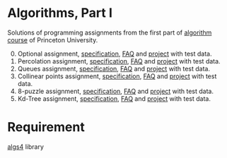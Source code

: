 # Algorithms, Part I

Solutions of programming assignments from the first part of [algorithm course](https://www.coursera.org/learn/algorithms-part1) of Princeton University.

0. Optional assignment, [specification](https://coursera.cs.princeton.edu/algs4/assignments/hello/specification.php), [FAQ](https://coursera.cs.princeton.edu/algs4/assignments/hello/faq.php) and [project](https://coursera.cs.princeton.edu/algs4/assignments/hello/hello.zip) with test data.
1. Percolation assignment, [specification](https://coursera.cs.princeton.edu/algs4/assignments/percolation/specification.php), [FAQ](https://coursera.cs.princeton.edu/algs4/assignments/percolation/faq.php) and [project](https://coursera.cs.princeton.edu/algs4/assignments/percolation/percolation.zip) with test data.
2. Queues assignment, [specification](https://coursera.cs.princeton.edu/algs4/assignments/queues/specification.php), [FAQ](https://coursera.cs.princeton.edu/algs4/assignments/queues/faq.php) and [project](https://coursera.cs.princeton.edu/algs4/assignments/queues/queues.zip) with test data.
3. Collinear points assignment, [specification](https://coursera.cs.princeton.edu/algs4/assignments/collinear/specification.php), [FAQ](https://coursera.cs.princeton.edu/algs4/assignments/collinear/faq.php) and [project](https://coursera.cs.princeton.edu/algs4/assignments/collinear/collinear.zip) with test data.
4. 8-puzzle assignment, [specification](https://coursera.cs.princeton.edu/algs4/assignments/8puzzle/specification.php), [FAQ](https://coursera.cs.princeton.edu/algs4/assignments/8puzzle/faq.php) and [project](https://coursera.cs.princeton.edu/algs4/assignments/8puzzle/8puzzle.zip) with test data.
5. Kd-Tree assignment, [specification](https://coursera.cs.princeton.edu/algs4/assignments/kdtree/specification.php), [FAQ](https://coursera.cs.princeton.edu/algs4/assignments/kdtree/faq.php) and [project](https://coursera.cs.princeton.edu/algs4/assignments/kdtree/kdtree.zip) with test data.





# Requirement
[algs4](https://github.com/kevin-wayne/algs4) library
